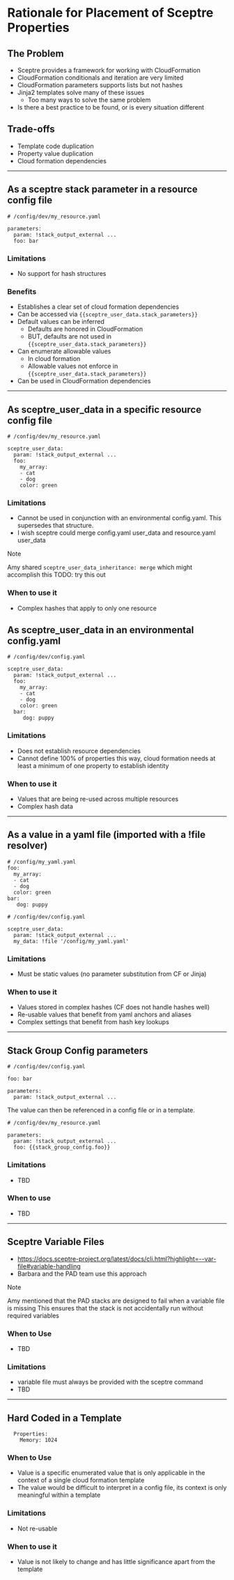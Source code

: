 # Rationale for Placement of Sceptre Properties

## The Problem
- Sceptre provides a framework for working with CloudFormation
- CloudFormation conditionals and iteration are very limited
- CloudFormation parameters supports lists but not hashes
- Jinja2 templates solve many of these issues
  - Too many ways to solve the same problem
- Is there a best practice to be found, or is every situation different

## Trade-offs
- Template code duplication
- Property value duplication
- Cloud formation dependencies

---

## As a sceptre stack parameter in a resource config file
```
# /config/dev/my_resource.yaml

parameters:
  param: !stack_output_external ...
  foo: bar
```
### Limitations
- No support for hash structures

### Benefits
- Establishes a clear set of cloud formation dependencies
- Can be accessed via `{{sceptre_user_data.stack_parameters}}`
- Default values can be inferred
  - Defaults are honored in CloudFormation
  - BUT, defaults are not used in `{{sceptre_user_data.stack_parameters}}`
- Can enumerate allowable values
  - In cloud formation
  - Allowable values not enforce in `{{sceptre_user_data.stack_parameters}}`
- Can be used in CloudFormation dependencies

---

##  As sceptre_user_data in a specific resource config file
```
# /config/dev/my_resource.yaml

sceptre_user_data:
  param: !stack_output_external ...
  foo:
    my_array:
    - cat
    - dog
    color: green
```
### Limitations
- Cannot be used in conjunction with an environmental config.yaml.  This supersedes that structure.
- I wish sceptre could merge config.yaml user_data and resource.yaml user_data
> [!NOTE]
> Amy shared `sceptre_user_data_inheritance: merge` which might accomplish this
> TODO: try this out

### When to use it
- Complex hashes that apply to only one resource

## As sceptre_user_data in an environmental config.yaml
```
# /config/dev/config.yaml

sceptre_user_data:
  param: !stack_output_external ...
  foo:
    my_array:
    - cat
    - dog
    color: green
  bar:
     dog: puppy
```
### Limitations
- Does not establish resource dependencies
- Cannot define 100% of properties this way, cloud formation needs at least a minimum of one property to establish identity

### When to use it
- Values that are being re-used across multiple resources
- Complex hash data

---

## As a value in a yaml file (imported with a !file resolver)
```
# /config/my_yaml.yaml
foo:
  my_array:
  - cat
  - dog
  color: green
bar:
   dog: puppy

# /config/dev/config.yaml

sceptre_user_data:
  param: !stack_output_external ...
  my_data: !file '/config/my_yaml.yaml'
```

### Limitations
- Must be static values (no parameter substitution from CF or Jinja)

### When to use it
- Values stored in complex hashes (CF does not handle hashes well)
- Re-usable values that benefit from yaml anchors and aliases
- Complex settings that benefit from hash key lookups

---

## Stack Group Config parameters

```
# /config/dev/config.yaml

foo: bar

parameters:
  param: !stack_output_external ...
```

The value can then be referenced in a config file or in a template.

```
# /config/dev/my_resource.yaml

parameters:
  param: !stack_output_external ...
  foo: {{stack_group_config.foo}}
```

### Limitations
- TBD

### When to use
- TBD

---

## Sceptre Variable Files 

- https://docs.sceptre-project.org/latest/docs/cli.html?highlight=--var-file#variable-handling
- Barbara and the PAD team use this approach

> [!NOTE]
> Amy mentioned that the PAD stacks are designed to fail when a variable file is missing
> This ensures that the stack is not accidentally run without required variables

### When to Use
- TBD

### Limitations
- variable file must always be provided with the sceptre command
- TBD

---

## Hard Coded in a Template

```
  Properties:
    Memory: 1024
```

### When to Use
- Value is a specific enumerated value that is only applicable in the context of a single cloud formation template
- The value would be difficult to interpret in a config file, its context is only meaningful within a template

### Limitations
- Not re-usable

### When to use it
- Value is not likely to change and has little significance apart from the template
